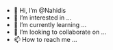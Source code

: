 - 👋 Hi, I’m @Nahidis
- 👀 I’m interested in ...
- 🌱 I’m currently learning ...
- 💞️ I’m looking to collaborate on ...
- 📫 How to reach me ...

<!---
Nahidis/Nahidis is a ✨ special ✨ repository because its `README.md` (this file) appears on your GitHub profile.
You can click the Preview link to take a look at your changes.
--->
